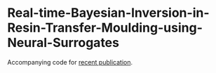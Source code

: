 # Real-time-Bayesian-Inversion-in-Resin-Transfer-Moulding-using-Neural-Surrogates
Accompanying code for [recent publication](10.1016/j.compositesa.2024.108355).
